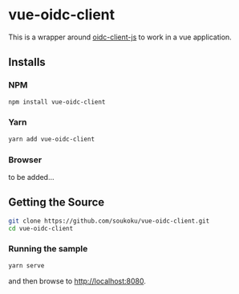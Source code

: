 # vue-oidc-client

This is a wrapper around [oidc-client-js](https://github.com/IdentityModel/oidc-client-js) to work in a vue application.

## Installs

### NPM

```bash
npm install vue-oidc-client
```

### Yarn

```bash
yarn add vue-oidc-client
```

### Browser

to be added...

## Getting the Source

```bash
git clone https://github.com/soukoku/vue-oidc-client.git
cd vue-oidc-client
```

### Running the sample

```bash
yarn serve
```

and then browse to [http://localhost:8080](http://localhost:8080).
